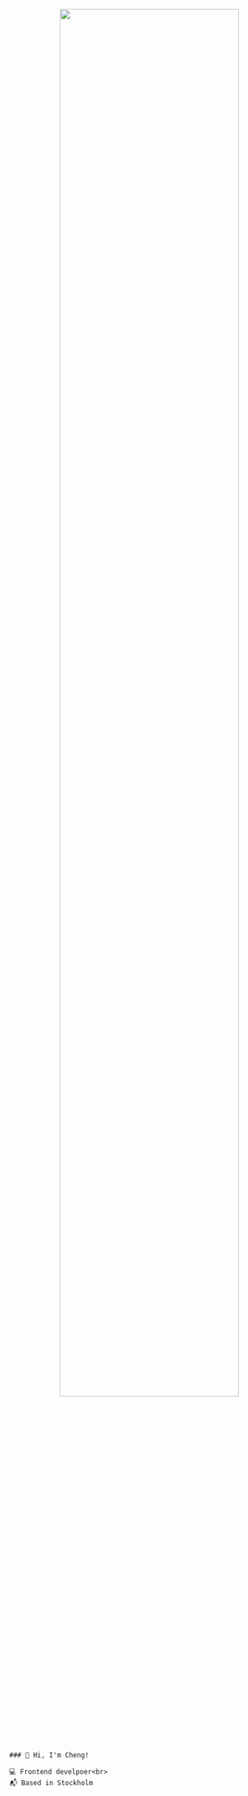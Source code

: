 <p align="center">
  <img width=80% src="https://user-images.githubusercontent.com/12732952/221353465-87701a71-797f-4711-b302-314ba766fa35.gif" />
 </p>
 
 <samp>
  
    ### 👋 Hi, I'm Cheng!

    💻 Frontend develpoer<br>
    📬 Based in Stockholm
  
 </samp>
  
